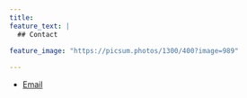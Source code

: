 ```yaml
---
title: 
feature_text: |
  ## Contact
   
feature_image: "https://picsum.photos/1300/400?image=989"

---
```



- [Email](mailto:%61%73%68%6F%6B%2D%6B%72%69%73%68%6E%61%6E%2E%6B%6F%6D%61%6C%61%6E%2D%73%69%6E%64%68%75%40%69%6E%72%69%61%2E%66%72)
